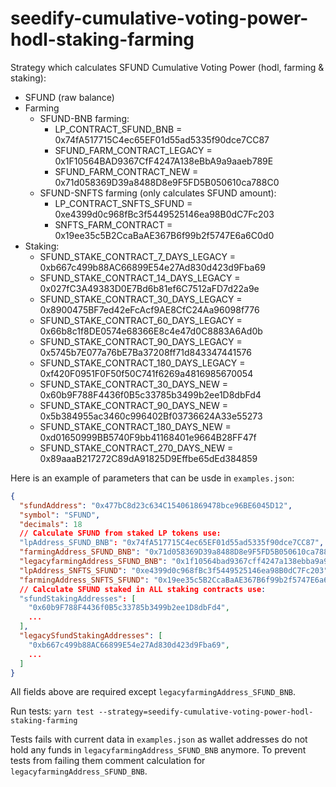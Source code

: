 # seedify-cumulative-voting-power-hodl-staking-farming

Strategy which calculates SFUND Cumulative Voting Power (hodl, farming & staking):

- SFUND (raw balance)
- Farming
  - SFUND-BNB farming:
    - LP_CONTRACT_SFUND_BNB = 0x74fA517715C4ec65EF01d55ad5335f90dce7CC87
    - SFUND_FARM_CONTRACT_LEGACY = 0x1F10564BAD9367CfF4247A138eBbA9a9aaeb789E
    - SFUND_FARM_CONTRACT_NEW = 0x71d058369D39a8488D8e9F5FD5B050610ca788C0
  - SFUND-SNFTS farming (only calculates SFUND amount):
    - LP_CONTRACT_SNFTS_SFUND = 0xe4399d0c968fBc3f5449525146ea98B0dC7Fc203
    - SNFTS_FARM_CONTRACT = 0x19ee35c5B2CcaBaAE367B6f99b2f5747E6a6C0d0
- Staking:
  - SFUND_STAKE_CONTRACT_7_DAYS_LEGACY = 0xb667c499b88AC66899E54e27Ad830d423d9Fba69
  - SFUND_STAKE_CONTRACT_14_DAYS_LEGACY = 0x027fC3A49383D0E7Bd6b81ef6C7512aFD7d22a9e
  - SFUND_STAKE_CONTRACT_30_DAYS_LEGACY = 0x8900475BF7ed42eFcAcf9AE8CfC24Aa96098f776
  - SFUND_STAKE_CONTRACT_60_DAYS_LEGACY = 0x66b8c1f8DE0574e68366E8c4e47d0C8883A6Ad0b
  - SFUND_STAKE_CONTRACT_90_DAYS_LEGACY = 0x5745b7E077a76bE7Ba37208ff71d843347441576
  - SFUND_STAKE_CONTRACT_180_DAYS_LEGACY = 0xf420F0951F0F50f50C741f6269a4816985670054
  - SFUND_STAKE_CONTRACT_30_DAYS_NEW = 0x60b9F788F4436f0B5c33785b3499b2ee1D8dbFd4
  - SFUND_STAKE_CONTRACT_90_DAYS_NEW = 0x5b384955ac3460c996402Bf03736624A33e55273
  - SFUND_STAKE_CONTRACT_180_DAYS_NEW = 0xd01650999BB5740F9bb41168401e9664B28FF47f
  - SFUND_STAKE_CONTRACT_270_DAYS_NEW = 0x89aaaB217272C89dA91825D9Effbe65dEd384859

Here is an example of parameters that can be usde in `examples.json`:

```json
{
  "sfundAddress": "0x477bC8d23c634C154061869478bce96BE6045D12",
  "symbol": "SFUND",
  "decimals": 18
  // Calculate SFUND from staked LP tokens use:
  "lpAddress_SFUND_BNB": "0x74fA517715C4ec65EF01d55ad5335f90dce7CC87",
  "farmingAddress_SFUND_BNB": "0x71d058369D39a8488D8e9F5FD5B050610ca788C0",
  "legacyfarmingAddress_SFUND_BNB": "0x1f10564bad9367cff4247a138ebba9a9aaeb789e",
  "lpAddress_SNFTS_SFUND": "0xe4399d0c968fBc3f5449525146ea98B0dC7Fc203",
  "farmingAddress_SNFTS_SFUND": "0x19ee35c5B2CcaBaAE367B6f99b2f5747E6a6C0d0",
  // Calculate SFUND staked in ALL staking contracts use:
  "sfundStakingAddresses": [
    "0x60b9F788F4436f0B5c33785b3499b2ee1D8dbFd4",
    ...
  ],
  "legacySfundStakingAddresses": [
    "0xb667c499b88AC66899E54e27Ad830d423d9Fba69",
    ...
  ]
}
```

All fields above are required except `legacyfarmingAddress_SFUND_BNB`.

Run tests: `yarn test --strategy=seedify-cumulative-voting-power-hodl-staking-farming`

Tests fails with current data in `examples.json` as wallet addresses do not hold any funds in `legacyfarmingAddress_SFUND_BNB` anymore. To prevent tests from failing them comment calculation for `legacyfarmingAddress_SFUND_BNB`.